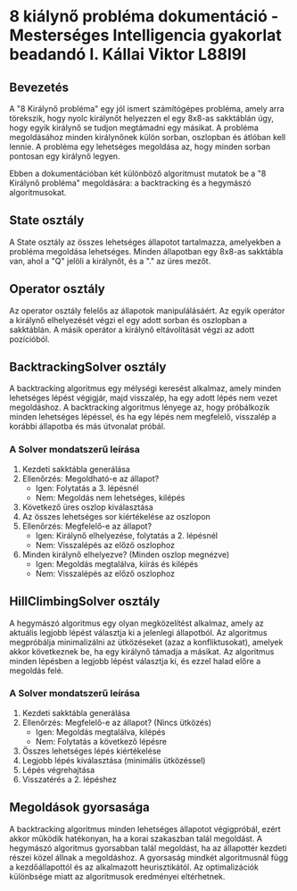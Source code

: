 # 8 kiálynő probléma dokumentáció - Mesterséges Intelligencia gyakorlat beadandó I. Kállai Viktor L88I9I

## Bevezetés

A "8 Királynő probléma" egy jól ismert számítógépes probléma, amely arra törekszik, hogy nyolc királynőt helyezzen el egy 8x8-as sakktáblán úgy, hogy egyik királynő se tudjon megtámadni egy másikat. A probléma megoldásához minden királynőnek külön sorban, oszlopban és átlóban kell lennie. A probléma egy lehetséges megoldása az, hogy minden sorban pontosan egy királynő legyen.

Ebben a dokumentációban két különböző algoritmust mutatok be a "8 Királynő probléma" megoldására: a backtracking és a hegymászó algoritmusokat.

## State osztály

A State osztály az összes lehetséges állapotot tartalmazza, amelyekben a probléma megoldása lehetséges. Minden állapotban egy 8x8-as sakktábla van, ahol a "Q" jelöli a királynőt, és a "." az üres mezőt.

## Operator osztály

Az operator osztály felelős az állapotok manipulálásáért. Az egyik operátor a királynő elhelyezését végzi el egy adott sorban és oszlopban a sakktáblán. A másik operátor a királynő eltávolítását végzi az adott pozícióból.

## BacktrackingSolver osztály

A backtracking algoritmus egy mélységi keresést alkalmaz, amely minden lehetséges lépést végigjár, majd visszalép, ha egy adott lépés nem vezet megoldáshoz. A backtracking algoritmus lényege az, hogy próbálkozik minden lehetséges lépéssel, és ha egy lépés nem megfelelő, visszalép a korábbi állapotba és más útvonalat próbál.

### A Solver mondatszerű leírása

1. Kezdeti sakktábla generálása
2. Ellenőrzés: Megoldható-e az állapot?
    - Igen: Folytatás a 3. lépésnél
    - Nem: Megoldás nem lehetséges, kilépés
3. Következő üres oszlop kiválasztása
4. Az összes lehetséges sor kiértékelése az oszlopon
5. Ellenőrzés: Megfelelő-e az állapot?
    - Igen: Királynő elhelyezése, folytatás a 2. lépésnél
    - Nem: Visszalépés az előző oszlophoz
6. Minden királynő elhelyezve? (Minden oszlop megnézve)
    - Igen: Megoldás megtalálva, kiírás és kilépés
    - Nem: Visszalépés az előző oszlophoz

## HillClimbingSolver osztály

A hegymászó algoritmus egy olyan megközelítést alkalmaz, amely az aktuális legjobb lépést választja ki a jelenlegi állapotból. Az algoritmus megpróbálja minimalizálni az ütközéseket (azaz a konfliktusokat), amelyek akkor következnek be, ha egy királynő támadja a másikat. Az algoritmus minden lépésben a legjobb lépést választja ki, és ezzel halad előre a megoldás felé.

### A Solver mondatszerű leírása

1. Kezdeti sakktábla generálása
2. Ellenőrzés: Megfelelő-e az állapot? (Nincs ütközés)
    - Igen: Megoldás megtalálva, kilépés
    - Nem: Folytatás a következő lépésre
3. Összes lehetséges lépés kiértékelése
4. Legjobb lépés kiválasztása (minimális ütközéssel)
5. Lépés végrehajtása
6. Visszatérés a 2. lépéshez

## Megoldások gyorsasága

A backtracking algoritmus minden lehetséges állapotot végigpróbál, ezért akkor működik hatékonyan, ha a korai szakaszban talál megoldást. A hegymászó algoritmus gyorsabban talál megoldást, ha az állapottér kezdeti részei közel állnak a megoldáshoz. A gyorsaság mindkét algoritmusnál függ a kezdőállapottól és az alkalmazott heurisztikától. Az optimalizációk különbsége miatt az algoritmusok eredményei eltérhetnek.

